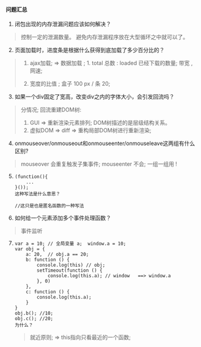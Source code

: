 ####  问题汇总

1. 闭包出现的内存泄漏问题应该如何解决？

> 控制一定的泄漏数量。 避免内存泄漏程序放在大型循环之中就可以了。

2. 页面加载时，进度条是根据什么获得到底加载了多少百分比的？

> 1. ajax加载;  => 数据加载 ;   1. total 总数 : loaded 已经下载的数量;
>    带宽 , 网速;
>
> 2. 宽度的比值 ;    盒子 100 px / 条 20; 

3. 如果一个div固定了宽高，改变div之内的字体大小，会引发回流吗？

> 分情况;
> 回流重建DOM树: 
>
> 1.  GUI => 重新渲染元素排列;  DOM树描述的是层级结构关系。
> 2. 虚拟DOM => diff => 重构局部DOM树进行重新渲染;

4. onmouseover/onmouseout和onmouseenter/onmouseleave这两组有什么区别?

> mouseover 会重复触发子集事件;
> mouseenter 不会;
> 一组一组用 ! 

5. ```
   (function(){ 
       ...
   }());
   这种写法是什么意思？
   
   //这只是也是匿名函数的一种写法
   ```

6. 如何给一个元素添加多个事件处理函数？

> 事件监听

7. ```
   var a = 10; // 全局变量 a;  window.a = 10;
   var obj = {
       a: 20,  // obj.a == 20;
       b: function () {
           console.log(this) // obj;
           setTimeout(function () {
               console.log(this.a); // window   ==> window.a
           }, 0)
       },
       c: function () {
           console.log(this.a);
       }
   }
   obj.b(); //10;
   obj.c(); //20;
   为什么？
   ```

   > 就近原则;   =>  this指向只看最近的一个函数;